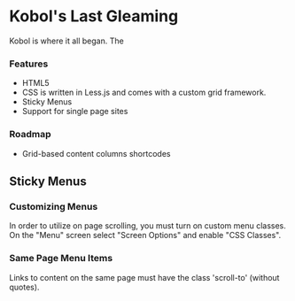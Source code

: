 Kobol's Last Gleaming
=====================

Kobol is where it all began. The 

### Features

* HTML5
* CSS is written in Less.js and comes with a custom grid framework.
* Sticky Menus
* Support for single page sites

### Roadmap
* Grid-based content columns shortcodes

Sticky Menus
------------

### Customizing Menus

In order to utilize on page scrolling, you must turn on custom menu classes. On the "Menu" screen select "Screen Options" and enable "CSS Classes".

### Same Page Menu Items

Links to content on the same page must have the class 'scroll-to' (without quotes).
